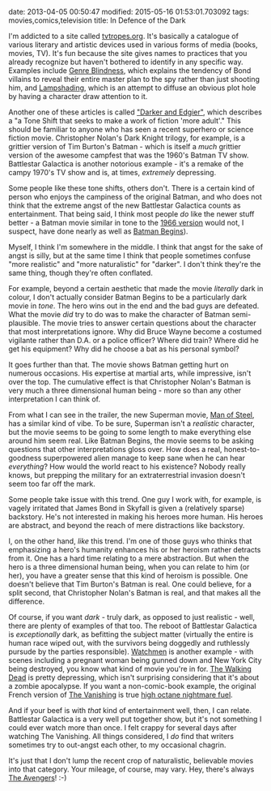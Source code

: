 date: 2013-04-05 00:50:47
modified: 2015-05-16 01:53:01.703092
tags: movies,comics,television
title: In Defence of the Dark

I'm addicted to a site called [tvtropes.org][1].  It's basically a catalogue
of various literary and artistic devices used in various forms of media
(books, movies, TV).  It's fun because the site gives names to practices
that you already recognize but haven't bothered to identify in any specific
way.  Examples include [Genre Blindness][2], which explains the tendency of
Bond villains to reveal their entire master plan to the spy rather than just
shooting him, and [Lampshading][3], which is an attempt to diffuse an
obvious plot hole by having a character draw attention to it.

Another one of these articles is called ["Darker and Edgier"][4], which
describes a "a Tone Shift that seeks to make a work of fiction 'more
adult'."  This should be familiar to anyone who has seen a recent superhero
or science fiction movie. Christopher Nolan's Dark Knight trilogy, for
example, is a grittier version of Tim Burton's Batman - which is itself a
*much* grittier version of the awesome campfest that was the 1960's Batman
TV show.  Battlestar Galactica is another notorious example - it's a remake
of the campy 1970's TV show and is, at times, *extremely* depressing.

Some people like these tone shifts, others don't. There is a certain kind of
person who enjoys the campiness of the original Batman, and who does not
think that the extreme angst of the new Battlestar Galactica counts as
entertainment.  That being said, I think most people *do* like the newer
stuff better - a Batman movie similar in tone to the [1966 version][5] would
not, I suspect, have done nearly as well as [Batman Begins][6]).

Myself, I think I'm somewhere in the middle.  I think that angst for the
sake of angst is silly, but at the same time I think that people sometimes
confuse "more realistic" and "more naturalistic" for "darker".  I don't
think they're the same thing, though they're often conflated.

For example, beyond a certain aesthetic that made the movie *literally* dark
in colour, I don't actually consider Batman Begins to be a particularly dark
movie in *tone*.  The hero wins out in the end and the bad guys are
defeated.  What the movie *did* try to do was to make the character of
Batman semi-plausible.  The movie tries to answer certain questions about
the character that most interpretations ignore.  Why did Bruce Wayne become
a costumed vigilante rather than D.A. or a police officer?  Where did train?
Where did he get his equipment?  Why did he choose a bat as his personal
symbol?

It goes further than that. The movie shows Batman getting hurt on numerous
occasions. His expertise at martial arts, while impressive, isn't over the
top. The cumulative effect is that Christopher Nolan's Batman is very much
a three dimensional human being - more so than any other interpretation I
can think of.

From what I can see in the trailer, the new Superman movie, [Man of
Steel][7], has a similar kind of vibe. To be sure, Superman isn't a
*realistic* character, but the movie seems to be going to some length to
make everything else around him seem real.  Like Batman Begins, the movie
seems to be asking questions that other interpretations gloss over. How does
a real, honest-to-goodness superpowered alien manage to keep sane when he
can hear *everything*?  How would the world react to his existence?  Nobody
really knows, but prepping the military for an extraterrestrial invasion
doesn't seem too far off the mark.

Some people take issue with this trend. One guy I work with, for example, is
vagely irritated that James Bond in Skyfall is given a (relatively sparse)
backstory. He's not interested in making his heroes more human. His heroes
are abstract, and beyond the reach of mere distractions like backstory.

I, on the other hand, *like* this trend. I'm one of those guys who thinks
that emphasizing a hero's humanity enhances his or her heroism rather
detracts from it.  One has a hard time relating to a mere abstraction.  But
when the hero is a three dimensional human being, when you can relate to him
(or her), you have a greater sense that this kind of heroism is possible.
One doesn't believe that Tim Burton's Batman is real.  One could believe,
for a split second, that Christopher Nolan's Batman is real, and that makes
all the difference.

Of course, if you want *dark* - truly dark, as opposed to just realistic -
well, there are plenty of examples of that too.  The reboot of Battlestar
Galactica is *exceptionally* dark, as befitting the subject matter
(virtually the entire is human race wiped out, with the survivors being
doggedly and ruthlessly pursude by the parties responsible).  [Watchmen][8]
is another example - with scenes including a pregnant woman being gunned
down and New York City being destroyed, you know what kind of movie you're
in for.  [The Walking Dead][9] is pretty depressing, which isn't surprising
considering that it's about a zombie apocalypse.  If you want a
non-comic-book example, the original French version of [The Vanishing][10]
is true [high octane nightmare fuel][11].

And if your beef is with *that* kind of entertainment well, then, I can
relate.  Battlestar Galactica is a very well put together show, but it's not
something I could ever watch more than once.  I felt crappy for several days
after watching The Vanishing. All things considered, I *do* find that
writers sometimes try to out-angst each other, to my occasional chagrin.

It's just that I don't lump the recent crop of naturalistic, believable
movies into that category.  Your mileage, of course, may vary.  Hey, there's
always [The Avengers][12]! :-)

[1]: http://tvtropes.org
[2]: http://tvtropes.org/pmwiki/pmwiki.php/Main/GenreBlindness
[3]: http://tvtropes.org/pmwiki/pmwiki.php/Main/LampshadeHanging
[4]: http://tvtropes.org/pmwiki/pmwiki.php/Main/DarkerAndEdgier
[5]: http://www.imdb.com/title/tt0060153/?ref_=fn_al_tt_5
[6]: http://www.imdb.com/title/tt0372784/?ref_=fn_al_tt_4
[7]: http://www.imdb.com/title/tt0770828/?ref_=fn_al_tt_1
[8]: http://www.imdb.com/title/tt0409459/
[9]: http://www.imdb.com/title/tt1520211/?ref_=fn_al_tt_1
[10]: http://www.imdb.com/title/tt0096163/?ref_=fn_al_tt_2
[11]: http://tvtropes.org/pmwiki/pmwiki.php/Main/NightmareFuel
[12]: http://www.imdb.com/title/tt0848228/
